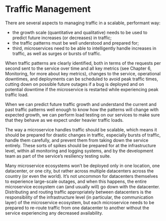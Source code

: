 # Traffic Management

There are several aspects to managing traffic in a scalable, performant way:

* the growth scale (quantitative and qualitative) needs to be used to predict future increases (or decreases) in traffic;
* the traffic patterns must be well understood and prepared for;
* third, microservices need to be able to intelligently handle increases in traffic, as well as surges or bursts of traffic.

When traffic patterns are clearly identified, both in terms of the requests per second sent to the service over time and all key metrics (see Chapter 6, Monitoring, for more about key metrics), changes to the service, operational downtimes, and deployments can be scheduled to avoid peak traffic times, cutting down on possible future outages if a bug is deployed and on potential downtime if the microservice is restarted while experiencing peak traffic load.

When we can predict future traffic growth and understand the current and past traffic patterns
well enough to know how the patterns will change with expected growth, we can perform load
testing on our services to make sure that they behave as we expect under heavier traffic loads.

The way a microservice handles traffic should be scalable, which means it should be prepared for drastic changes in traffic, especially bursts of traffic, handle them carefully, and prevent them from taking down the service entirely. These sorts of spikes should be prepared for at the infrastructure level, within all monitoring and logging systems, and by the development team as part of the service’s resiliency testing suite.

Many microservice ecosystems won’t be deployed only in one location, one datacenter, or one city, but rather across multiple datacenters across the country (or even the world). It’s not uncommon for datacenters themselves to experience large-scale outages, and when this happens, the entire microservice ecosystem can (and usually will) go down with the datacenter. Distributing and routing traffic appropriately between datacenters is the responsibility of the infrastructure level (in particular, the communication layer) of the microservice ecosystem, but each microservice needs to be prepared to re-route traffic from one datacenter to another without the service experiencing any decreased availability.